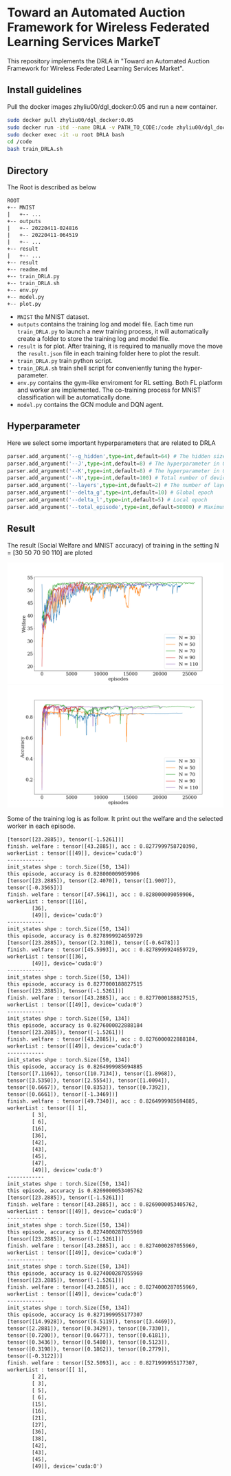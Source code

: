 # Toward an Automated Auction Framework for Wireless Federated Learning Services MarkeT

This repository implements the DRLA in "Toward an Automated Auction Framework for Wireless Federated Learning Services Market".


## Install guidelines

Pull the docker images zhyliu00/dgl_docker:0.05 and run a new container.

```bash
sudo docker pull zhyliu00/dgl_docker:0.05
sudo docker run -itd --name DRLA -v PATH_TO_CODE:/code zhyliu00/dgl_docker:0.05 bash
sudo docker exec -it -u root DRLA bash
cd /code
bash train_DRLA.sh
```

## Directory

The Root is described as below

```
ROOT
+-- MNIST
|   +-- ...
+-- outputs
|   +-- 20220411-024816
|   +-- 20220411-064519
|   +-- ...
+-- result
|   +-- ...
+-- result
+-- readme.md
+-- train_DRLA.py
+-- train_DRLA.sh
+-- env.py
+-- model.py
+-- plot.py
```

- `MNIST` the MNIST dataset.
- `outputs` contains the training log and model file. Each time run `train_DRLA.py` to launch a new training process, it will automatically create a folder to store the training log and model file.
- `result` is for plot. After training, it is required to manually move the move the `result.json` file in each training folder here to plot the result.
- `train_DRLA.py` train python script.
- `train_DRLA.sh` train shell script for conveniently tuning the hyper-parameter.
- `env.py` contains the gym-like enviroment for RL setting. Both FL platform and worker are implemented. The co-training process for MNIST classification will be automatically done.
- `model.py` contains the GCN module and DQN agent.

## Hyperparameter
Here we select some important hyperparameters that are related to DRLA
```python
parser.add_argument('--g_hidden',type=int,default=64) # The hidden size of GCN
parser.add_argument('--J',type=int,default=8) # The hyperparameter in Q function
parser.add_argument('--K',type=int,default=8) # The hyperparameter in Q function
parser.add_argument('--N',type=int,default=100) # Total number of devices
parser.add_argument('--layers',type=int,default=2) # The number of layers of GCN
parser.add_argument('--delta_g',type=int,default=10) # Global epoch
parser.add_argument('--delta_l',type=int,default=5) # Local epoch
parser.add_argument('--total_episode',type=int,default=50000) # Maximum episode of env (i.e. finish the worker selection)
```

## Result

The result (Social Welfare and MNIST accuracy) of training in the setting N = [30 50 70 90 110] are ploted

![Social Welfare](./Welfare.png)
![Accuracy](./Accuracy.png)

Some of the training log is as follow. It print out the welfare and the selected worker in each episode.

```
[tensor([23.2885]), tensor([-1.5261])]
finish. welfare : tensor([43.2885]), acc : 0.8277999758720398, workerList : tensor([[49]], device='cuda:0')
------------
init_states shpe : torch.Size([50, 134])
this episode, accuracy is 0.828000009059906
[tensor([23.2885]), tensor([2.4070]), tensor([1.9007]), tensor([-0.3565])]
finish. welfare : tensor([47.5961]), acc : 0.828000009059906, workerList : tensor([[16],
        [36],
        [49]], device='cuda:0')
------------
init_states shpe : torch.Size([50, 134])
this episode, accuracy is 0.8278999924659729
[tensor([23.2885]), tensor([2.3108]), tensor([-0.6478])]
finish. welfare : tensor([45.5993]), acc : 0.8278999924659729, workerList : tensor([[36],
        [49]], device='cuda:0')
------------
init_states shpe : torch.Size([50, 134])
this episode, accuracy is 0.8277000188827515
[tensor([23.2885]), tensor([-1.5261])]
finish. welfare : tensor([43.2885]), acc : 0.8277000188827515, workerList : tensor([[49]], device='cuda:0')
------------
init_states shpe : torch.Size([50, 134])
this episode, accuracy is 0.8276000022888184
[tensor([23.2885]), tensor([-1.5261])]
finish. welfare : tensor([43.2885]), acc : 0.8276000022888184, workerList : tensor([[49]], device='cuda:0')
------------
init_states shpe : torch.Size([50, 134])
this episode, accuracy is 0.8264999985694885
[tensor([7.1166]), tensor([10.7134]), tensor([1.8968]), tensor([3.5350]), tensor([2.5554]), tensor([1.0094]), tensor([0.6667]), tensor([0.8353]), tensor([0.7392]), tensor([0.6661]), tensor([-1.3469])]
finish. welfare : tensor([49.7340]), acc : 0.8264999985694885, workerList : tensor([[ 1],
        [ 3],
        [ 6],
        [16],
        [36],
        [42],
        [43],
        [45],
        [47],
        [49]], device='cuda:0')
------------
init_states shpe : torch.Size([50, 134])
this episode, accuracy is 0.8269000053405762
[tensor([23.2885]), tensor([-1.5261])]
finish. welfare : tensor([43.2885]), acc : 0.8269000053405762, workerList : tensor([[49]], device='cuda:0')
------------
init_states shpe : torch.Size([50, 134])
this episode, accuracy is 0.8274000287055969
[tensor([23.2885]), tensor([-1.5261])]
finish. welfare : tensor([43.2885]), acc : 0.8274000287055969, workerList : tensor([[49]], device='cuda:0')
------------
init_states shpe : torch.Size([50, 134])
this episode, accuracy is 0.8274000287055969
[tensor([23.2885]), tensor([-1.5261])]
finish. welfare : tensor([43.2885]), acc : 0.8274000287055969, workerList : tensor([[49]], device='cuda:0')
------------
init_states shpe : torch.Size([50, 134])
this episode, accuracy is 0.8271999955177307
[tensor([14.9928]), tensor([6.5119]), tensor([3.4469]), tensor([2.2881]), tensor([0.3429]), tensor([0.7330]), tensor([0.7200]), tensor([0.6677]), tensor([0.6181]), tensor([0.3436]), tensor([0.5480]), tensor([0.5123]), tensor([0.3198]), tensor([0.1862]), tensor([0.2779]), tensor([-0.3122])]
finish. welfare : tensor([52.5093]), acc : 0.8271999955177307, workerList : tensor([[ 1],
        [ 2],
        [ 3],
        [ 5],
        [ 6],
        [15],
        [16],
        [21],
        [27],
        [36],
        [38],
        [42],
        [43],
        [45],
        [49]], device='cuda:0')

```